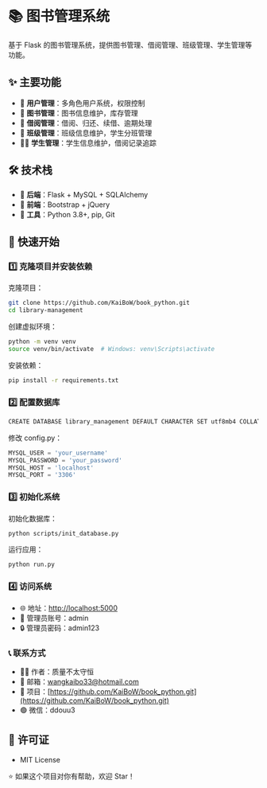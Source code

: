 # 📚 图书管理系统

基于 Flask 的图书管理系统，提供图书管理、借阅管理、班级管理、学生管理等功能。

## ✨ 主要功能

- 🔑 **用户管理**：多角色用户系统，权限控制
- 📖 **图书管理**：图书信息维护，库存管理
- 🔄 **借阅管理**：借阅、归还、续借、逾期处理
- 👥 **班级管理**：班级信息维护，学生分班管理
- 👨‍🎓 **学生管理**：学生信息维护，借阅记录追踪

## 🛠️ 技术栈

- 🔹 **后端**：Flask + MySQL + SQLAlchemy
- 🔹 **前端**：Bootstrap + jQuery
- 🔹 **工具**：Python 3.8+, pip, Git

## 🚀 快速开始

### 1️⃣ 克隆项目并安装依赖

克隆项目：

```bash
git clone https://github.com/KaiBoW/book_python.git
cd library-management
```
创建虚拟环境：
```bash
python -m venv venv
source venv/bin/activate  # Windows: venv\Scripts\activate
```
安装依赖：
```bash
pip install -r requirements.txt
```
### 2️⃣ 配置数据库
```bash
CREATE DATABASE library_management DEFAULT CHARACTER SET utf8mb4 COLLATE utf8mb4_unicode_ci;
```

修改 config.py：
```python
MYSQL_USER = 'your_username'
MYSQL_PASSWORD = 'your_password'
MYSQL_HOST = 'localhost'
MYSQL_PORT = '3306'
```
### 3️⃣ 初始化系统
初始化数据库：
```bash
python scripts/init_database.py
```
运行应用：
```bash
python run.py
```

### 4️⃣ 访问系统
- 🌐 地址：[http://localhost:5000](http://localhost:5000)
- 👤 管理员账号：admin
- 🔒 管理员密码：admin123



### 📞 联系方式
- 👨‍💻 作者：质量不太守恒
- 📧 邮箱：[wangkaibo33@hotmail.com](mailto:wangkaibo33@hotmail.com)
- 🔗 项目：[https://github.com/KaiBoW/book_python.git](https://github.com/KaiBoW/book_python.git)
- 🟢 微信：ddouu3

## 📄 许可证
- MIT License

⭐ 如果这个项目对你有帮助，欢迎 Star！

